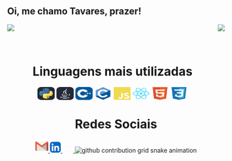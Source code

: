 ## Oi, me chamo Tavares, prazer!

<div>
  
  <img  height="180em" src="https://github-readme-stats.vercel.app/api?username=sayydaviid&show_icons=true&theme=github_dark&include_all_commits=true&count_private=true"/>
  <img align="right" height="180em" src="https://github-readme-stats.vercel.app/api/top-langs/?username=sayydaviid&layout=compact&langs_count=16&theme=github_dark"/>
</div>
<br>

<div  align="center"> 
  <div style="display: inline_block"><br>
    <h1 align="center"> Linguagens mais utilizadas </h1 >
    <img align="center" height="30" width="40" alt="python" src="https://github.com/tandpfun/skill-icons/blob/main/icons/Python-Dark.svg">
    <img align="center" height="30" width="40" alt="Java"  src="https://github.com/tandpfun/skill-icons/blob/main/icons/Java-Dark.svg">
      <img align="center" height="30" width="40" alt="CPP" src="https://github.com/tandpfun/skill-icons/blob/main/icons/CPP.svg">
        <img align="center" height="30" width="40" alt="c-icon" src="https://raw.githubusercontent.com/devicons/devicon/master/icons/c/c-original.svg">
    <img align="center" height="30" width="40" alt="js-icon"  src="https://raw.githubusercontent.com/devicons/devicon/master/icons/javascript/javascript-plain.svg">
    <img align="center" height="30" width="40" alt="react-icon" src="https://raw.githubusercontent.com/devicons/devicon/master/icons/react/react-original.svg">
    <img align="center" height="30" width="40" alt="html-icon" src="https://raw.githubusercontent.com/devicons/devicon/master/icons/html5/html5-original.svg">
    <img align="center" height="30" width="40" alt="css-icon" src="https://raw.githubusercontent.com/devicons/devicon/master/icons/css3/css3-original.svg">


   </div>
    
  
  <h1 align="center">Redes Sociais</h1>
    <a href = "mailto: david.thevares21@outook.com">
      <img width="30" src="gmail.svg">
    </a>
    <a href = "https://br.linkedin.com/in/t4vares">
      <img width="25" src="https://github.com/tandpfun/skill-icons/blob/main/icons/LinkedIn.svg">
    </a>
    </a>
    <a href = "https://quantumnet.gercom.ufpa.br/">
      <img width="25" src="gercom.svg">
    </a>

<picture>
  <source
    media="(prefers-color-scheme: dark)"
    srcset="https://raw.githubusercontent.com/sayydaviid/sayydaviid/output/github-contribution-grid-snake-dark.svg"
  />
  <source
    media="(prefers-color-scheme: light)"
    srcset="https://raw.githubusercontent.com/sayydaviid/sayydaviid/output/github-contribution-grid-snake.svg"
  />
  <img
    alt="github contribution grid snake animation"
    src="https://raw.githubusercontent.com/sayydaviid/sayydaviid/output/github-contribution-grid-snake.svg"
  />


    
</div>
  
